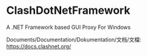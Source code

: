 # ClashDotNetFramework
A .NET Framework based GUI Proxy For Windows

Documents/Documentation/Dokumentation/文档/文檔: https://docs.clashnet.org/
